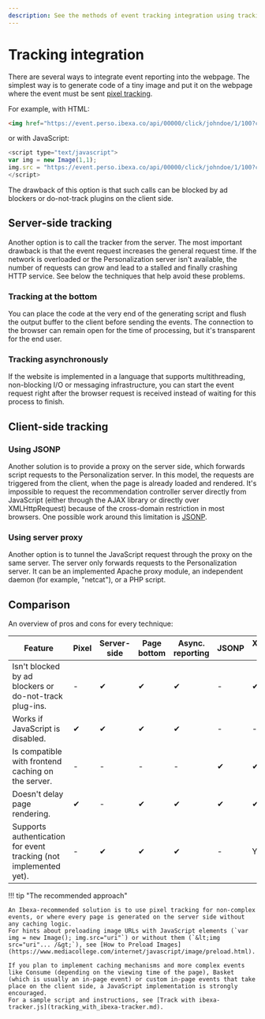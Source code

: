 ```yaml
---
description: See the methods of event tracking integration using tracking from server or from client-side.
---
```


# Tracking integration

There are several ways to integrate event reporting into the webpage.
The simplest way is to generate code of a tiny image and put it on the webpage where the event must be sent [pixel tracking](integrate_recommendation_service.md#track-events).

For example, with HTML: 

``` html
<img href="https://event.perso.ibexa.co/api/00000/click/johndoe/1/100?categorypath=/a/ab/abc" width="1" height="1">
```

or with JavaScript:

``` js
<script type="text/javascript">
var img = new Image(1,1);
img.src = "https://event.perso.ibexa.co/api/00000/click/johndoe/1/100?categorypath=/a/ab/abc";
</script>
```

<!-- doubled information from integrate recommendation service-->

The drawback of this option is that such calls can be blocked by ad blockers or do-not-track plugins on the client side.

## Server-side tracking

Another option is to call the tracker from the server.
The most important drawback is that the event request increases the general request time.
If the network is overloaded or the Personalization server isn't available, the number of requests can grow and lead to a stalled and finally crashing HTTP service.
See below the techniques that help avoid these problems.

### Tracking at the bottom

You can place the code at the very end of the generating script and flush the output buffer to the client before sending the events.
The connection to the browser can remain open for the time of processing, but it's transparent for the end user.

### Tracking asynchronously

If the website is implemented in a language that supports multithreading, non-blocking I/O or messaging infrastructure, you can start the event request right after the browser request is received instead of waiting for this process to finish.

## Client-side tracking

### Using JSONP

Another solution is to provide a proxy on the server side, which forwards script requests to the Personalization server.
In this model, the requests are triggered from the client, when the page is already loaded and rendered.
It's impossible to request the recommendation controller server directly from JavaScript (either through the AJAX library or directly over XMLHttpRequest) because of the cross-domain restriction in most browsers.
One possible work around this limitation is [JSONP](https://www.w3schools.com/js/js_json_jsonp.asp).

### Using server proxy

Another option is to tunnel the JavaScript request through the proxy on the same server.
The server only forwards requests to the Personalization server.
It can be an implemented Apache proxy module, an independent daemon (for example, "netcat"), or a PHP script.

## Comparison

An overview of pros and cons for every technique:

| Feature | Pixel | Server-side | Page bottom | Async. reporting | JSONP | XMLHttpRequest + Proxy |
|----|-----|-----|-----|-----|-----|------|
| Isn't blocked by ad blockers or do-not-track plug-ins. |-|&#10004;|&#10004;|&#10004;|-|&#10004;|
| Works if JavaScript is disabled. |&#10004;|&#10004;|&#10004;|&#10004;|-|-|
| Is compatible with frontend caching on the server. |-|-|-|-|&#10004;|&#10004;|
| Doesn't delay page rendering. |&#10004;|-|&#10004;|&#10004;|&#10004;|&#10004;|
| Supports authentication for event tracking (not implemented yet). |-|&#10004;|&#10004;|&#10004;|-| Yes/No |

!!! tip "The recommended approach"

    An Ibexa-recommended solution is to use pixel tracking for non-complex events, or where every page is generated on the server side without any caching logic.
    For hints about preloading image URLs with JavaScript elements (`var img = new Image(); img.src="uri"`) or without them (`&lt;img src="uri"... /&gt;`), see [How to Preload Images](https://www.mediacollege.com/internet/javascript/image/preload.html).

    If you plan to implement caching mechanisms and more complex events like Consume (depending on the viewing time of the page), Basket (which is usually an in-page event) or custom in-page events that take place on the client side, a JavaScript implementation is strongly encouraged.
    For a sample script and instructions, see [Track with ibexa-tracker.js](tracking_with_ibexa-tracker.md).
